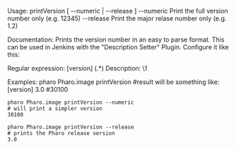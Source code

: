 Usage: printVersion [ --numeric | --release ]	--numeric   Print the full version number only (e.g. 12345)	--release   Print the major relase number only (e.g. 1.2)	Documentation:Prints the version number in an easy to parse format. This can be used in Jenkins with the "Description Setter" Plugin. Configure it like this:Regular expression:  \[version\] (.*)Description: \1Examples:	pharo Pharo.image printVersion	#result will be something like:	[version] 3.0 #30100	pharo Pharo.image printVersion --numeric	# will print a simpler version	30100		pharo Pharo.image printVersion --release	# prints the Pharo release version	3.0